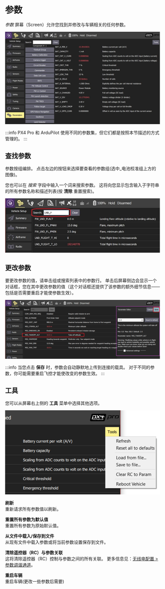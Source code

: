 # 参数

_参数_ 屏幕（Screen）允许您找到并修改与车辆相关的任何参数。

![参数屏幕（Parameters Screen）](../../../assets/setup/parameters_px4.jpg)

:::info
PX4 Pro 和 ArduPilot 使用不同的参数集，但它们都是按照本节描述的方式管理的。
:::

## 查找参数

参数按组编排。 点击左边的按钮来选择要查看的参数组(选中_电池校准组上方的图像)。

您也可以在 _搜索_ 字段中输入一个词来搜索参数。 这将向您显示包含输入子字符串的所有参数名称和描述列表(按 **清除** 重置搜索)。

![参数搜索](../../../assets/setup/parameters_search.jpg)

## 更改参数

要更改参数的值，请单击组或搜索列表中的参数行。 单击后屏幕侧边会显示一个对话框，您在其中更改参数的值（这个对话框还提供了该参数的额外细节信息——包括是否需要重启才能使参数生效）。

![更改参数值](../../../assets/setup/parameters_changing.png)

:::info
当您点击 **保存** 时，参数会自动静默地上传到连接的载具。 对于不同的参数，你可能需要重启飞控才能使改变的参数生效。
:::

## 工具

您可以从屏幕右上侧的 **工具** 菜单中选择其他选项。

![工具菜单](../../../assets/setup/parameters_tools_menu.png)

**刷新** <br>重新请求所有参数值以刷新。

**重置所有参数为默认值** <br>重置所有参数为原始默认值。

**从文件中载入/保存到文件** <br>从现有文件中载入参数或将当前参数设置保存到文件。

**清除遥控器（RC）与参数关联** <br> 这将清除遥控器（RC）控制与参数之间的所有关联。 更多信息见：[无线电配置 > 参数调谐通道](../setup_view/radio.md#param-tuning-channels-px4)。

**重启车辆** <br>重启车辆(更改一些参数后需要)
